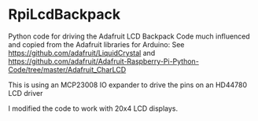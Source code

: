 RpiLcdBackpack
==============

Python code for driving the Adafruit LCD Backpack
Code much influenced and copied from the Adafruit libraries for Arduino:
See https://github.com/adafruit/LiquidCrystal and
https://github.com/adafruit/Adafruit-Raspberry-Pi-Python-Code/tree/master/Adafruit_CharLCD


This is using an MCP23008 IO expander to drive the pins on an HD44780 LCD driver

I modified the code to work with 20x4 LCD displays.
